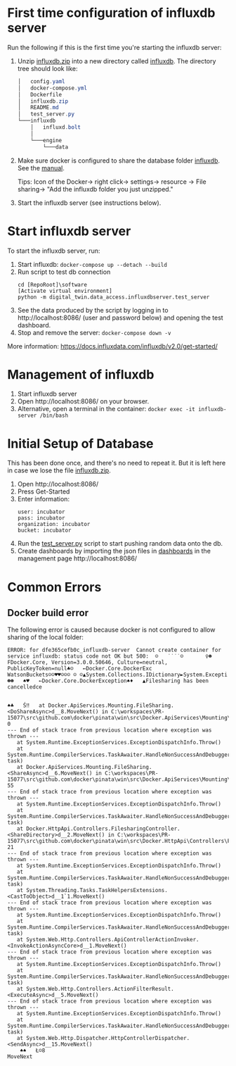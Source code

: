 # First time configuration of influxdb server

Run the following if this is the first time you're starting the influxdb server:
1. Unzip [influxdb.zip](./influxdb.zip) into a new directory called [influxdb](./influxdb).
   The directory tree should look like: 
   ```powershell
   │   config.yaml
   │   docker-compose.yml
   │   Dockerfile
   │   influxdb.zip
   │   README.md
   │   test_server.py
   └───influxdb
       │   influxd.bolt
       │
       └───engine
           └───data
   ```
2. Make sure docker is configured to share the database folder [influxdb](./influxdb).
   See the [manual](https://docs.docker.com/docker-for-windows/).
   
   Tips: Icon of the Docker-> right click-> settings-> resource -> File sharing-> "Add the influxdb folder you just unzipped."
3. Start the influxdb server (see instructions below).

# Start influxdb server

To start the influxdb server, run:
1. Start influxdb: `docker-compose up --detach --build`
2. Run script to test db connection
   ```
   cd [RepoRoot]\software
   [Activate virtual environment]
   python -m digital_twin.data_access.influxdbserver.test_server
   ```
3. See the data produced by the script by logging in to http://localhost:8086/ (user and password below) and opening the test dashboard.
3. Stop and remove the server: `docker-compose down -v`

More information: https://docs.influxdata.com/influxdb/v2.0/get-started/

# Management of influxdb

1. Start influxdb server
2. Open http://localhost:8086/ on your browser.
3. Alternative, open a terminal in the container: `docker exec -it influxdb-server /bin/bash`

# Initial Setup of Database

This has been done once, and there's no need to repeat it.
But it is left here in case we lose the file [influxdb.zip](./influxdb.zip).

1. Open http://localhost:8086/
2. Press Get-Started
3. Enter information:
    ```
    user: incubator
    pass: incubator
    organization: incubator
    bucket: incubator 
    ```
4. Run the [test_server.py](./test_server.py) script to start pushing random data onto the db.
5. Create dashboards by importing the json files in [dashboards](./dashboards) in the management page http://localhost:8086/

# Common Errors

## Docker build error

The following error is caused because docker is not configured to allow sharing of the local folder:
```
ERROR: for dfe365cefb0c_influxdb-server  Cannot create container for service influxdb: status code not OK but 500:  ☺   ˙˙˙˙☺       ♀☻   FDocker.Core, Version=3.0.0.50646, Culture=neutral, PublicKeyToken=null♣☺   ←Docker.Core.DockerExc
WatsonBuckets☺☺♥♥☺☺☺ ☺ ☺▲System.Collections.IDictionary►System.Excepti☻☻   ♠♥   ←Docker.Core.DockerException♠♦   ▲Filesharing has been cancelledce


♠♣   Ś‼   at Docker.ApiServices.Mounting.FileSharing.<DoShareAsync>d__8.MoveNext() in C:\workspaces\PR-15077\src\github.com\docker\pinata\win\src\Docker.ApiServices\Mounting\FileSharing.cs:line 0
--- End of stack trace from previous location where exception was thrown ---
   at System.Runtime.ExceptionServices.ExceptionDispatchInfo.Throw()
   at System.Runtime.CompilerServices.TaskAwaiter.HandleNonSuccessAndDebuggerNotification(Task task)
   at Docker.ApiServices.Mounting.FileSharing.<ShareAsync>d__6.MoveNext() in C:\workspaces\PR-15077\src\github.com\docker\pinata\win\src\Docker.ApiServices\Mounting\FileSharing.cs:line 55
--- End of stack trace from previous location where exception was thrown ---
   at System.Runtime.ExceptionServices.ExceptionDispatchInfo.Throw()
   at System.Runtime.CompilerServices.TaskAwaiter.HandleNonSuccessAndDebuggerNotification(Task task)
   at Docker.HttpApi.Controllers.FilesharingController.<ShareDirectory>d__2.MoveNext() in C:\workspaces\PR-15077\src\github.com\docker\pinata\win\src\Docker.HttpApi\Controllers\FilesharingController.cs:line 21
--- End of stack trace from previous location where exception was thrown ---
   at System.Runtime.ExceptionServices.ExceptionDispatchInfo.Throw()
   at System.Runtime.CompilerServices.TaskAwaiter.HandleNonSuccessAndDebuggerNotification(Task task)
   at System.Threading.Tasks.TaskHelpersExtensions.<CastToObject>d__1`1.MoveNext()
--- End of stack trace from previous location where exception was thrown ---
   at System.Runtime.ExceptionServices.ExceptionDispatchInfo.Throw()
   at System.Runtime.CompilerServices.TaskAwaiter.HandleNonSuccessAndDebuggerNotification(Task task)
   at System.Web.Http.Controllers.ApiControllerActionInvoker.<InvokeActionAsyncCore>d__1.MoveNext()
--- End of stack trace from previous location where exception was thrown ---
   at System.Runtime.ExceptionServices.ExceptionDispatchInfo.Throw()
   at System.Runtime.CompilerServices.TaskAwaiter.HandleNonSuccessAndDebuggerNotification(Task task)
   at System.Web.Http.Controllers.ActionFilterResult.<ExecuteAsync>d__5.MoveNext()
--- End of stack trace from previous location where exception was thrown ---
   at System.Runtime.ExceptionServices.ExceptionDispatchInfo.Throw()
   at System.Runtime.CompilerServices.TaskAwaiter.HandleNonSuccessAndDebuggerNotification(Task task)
   at System.Web.Http.Dispatcher.HttpControllerDispatcher.<SendAsync>d__15.MoveNext()
    ♠♠   Ł☺8
MoveNext
```
